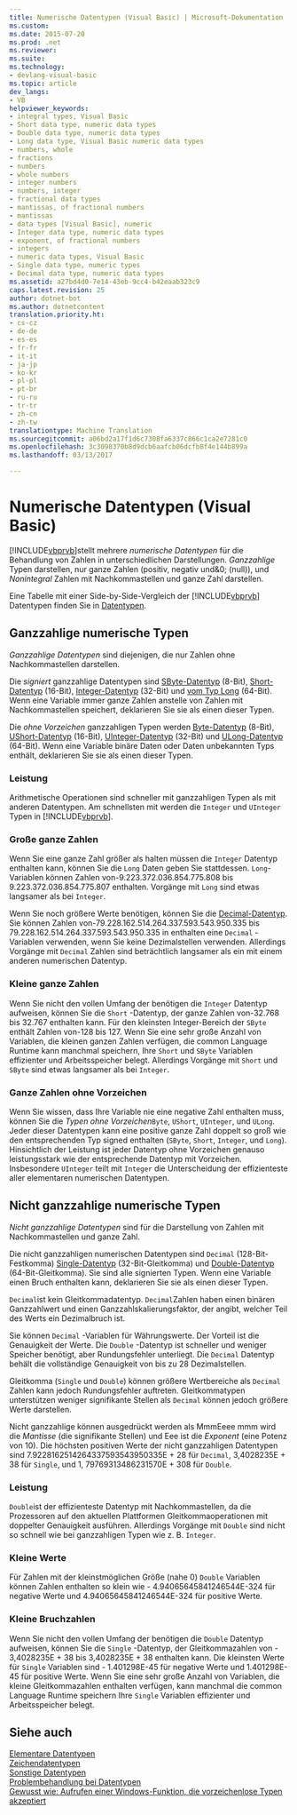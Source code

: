 ```yaml
---
title: Numerische Datentypen (Visual Basic) | Microsoft-Dokumentation
ms.custom: 
ms.date: 2015-07-20
ms.prod: .net
ms.reviewer: 
ms.suite: 
ms.technology:
- devlang-visual-basic
ms.topic: article
dev_langs:
- VB
helpviewer_keywords:
- integral types, Visual Basic
- Short data type, numeric data types
- Double data type, numeric data types
- Long data type, Visual Basic numeric data types
- numbers, whole
- fractions
- numbers
- whole numbers
- integer numbers
- numbers, integer
- fractional data types
- mantissas, of fractional numbers
- mantissas
- data types [Visual Basic], numeric
- Integer data type, numeric data types
- exponent, of fractional numbers
- integers
- numeric data types, Visual Basic
- Single data type, numeric types
- Decimal data type, numeric data types
ms.assetid: a27bd4d0-7e14-43eb-9cc4-b42eaab323c9
caps.latest.revision: 25
author: dotnet-bot
ms.author: dotnetcontent
translation.priority.ht:
- cs-cz
- de-de
- es-es
- fr-fr
- it-it
- ja-jp
- ko-kr
- pl-pl
- pt-br
- ru-ru
- tr-tr
- zh-cn
- zh-tw
translationtype: Machine Translation
ms.sourcegitcommit: a06bd2a17f1d6c7308fa6337c866c1ca2e7281c0
ms.openlocfilehash: 3c3098370b8d9dcb6aafcb06dcfb8f4e144b899a
ms.lasthandoff: 03/13/2017

---
```

# <a name="numeric-data-types-visual-basic"></a>Numerische Datentypen (Visual Basic)
[!INCLUDE[vbprvb](../../../../csharp/programming-guide/concepts/linq/includes/vbprvb_md.md)]stellt mehrere *numerische Datentypen* für die Behandlung von Zahlen in unterschiedlichen Darstellungen. *Ganzzahlige* Typen darstellen, nur ganze Zahlen (positiv, negativ und&0; (null)), und *Nonintegral* Zahlen mit Nachkommastellen und ganze Zahl darstellen.  
  
 Eine Tabelle mit einer Side-by-Side-Vergleich der [!INCLUDE[vbprvb](../../../../csharp/programming-guide/concepts/linq/includes/vbprvb_md.md)] Datentypen finden Sie in [Datentypen](../../../../visual-basic/language-reference/data-types/data-type-summary.md).  
  
## <a name="integral-numeric-types"></a>Ganzzahlige numerische Typen  
 *Ganzzahlige Datentypen* sind diejenigen, die nur Zahlen ohne Nachkommastellen darstellen.  
  
 Die *signiert* ganzzahlige Datentypen sind [SByte-Datentyp](../../../../visual-basic/language-reference/data-types/sbyte-data-type.md) (8-Bit), [Short-Datentyp](../../../../visual-basic/language-reference/data-types/short-data-type.md) (16-Bit), [Integer-Datentyp](../../../../visual-basic/language-reference/data-types/integer-data-type.md) (32-Bit) und [vom Typ Long](../../../../visual-basic/language-reference/data-types/long-data-type.md) (64-Bit). Wenn eine Variable immer ganze Zahlen anstelle von Zahlen mit Nachkommastellen speichert, deklarieren Sie sie als einen dieser Typen.  
  
 Die *ohne Vorzeichen* ganzzahligen Typen werden [Byte-Datentyp](../../../../visual-basic/language-reference/data-types/byte-data-type.md) (8-Bit), [UShort-Datentyp](../../../../visual-basic/language-reference/data-types/ushort-data-type.md) (16-Bit), [UInteger-Datentyp](../../../../visual-basic/language-reference/data-types/uinteger-data-type.md) (32-Bit) und [ULong-Datentyp](../../../../visual-basic/language-reference/data-types/ulong-data-type.md) (64-Bit). Wenn eine Variable binäre Daten oder Daten unbekannten Typs enthält, deklarieren Sie sie als einen dieser Typen.  
  
### <a name="performance"></a>Leistung  
 Arithmetische Operationen sind schneller mit ganzzahligen Typen als mit anderen Datentypen. Am schnellsten mit werden die `Integer` und `UInteger` Typen in [!INCLUDE[vbprvb](../../../../csharp/programming-guide/concepts/linq/includes/vbprvb_md.md)].  
  
### <a name="large-integers"></a>Große ganze Zahlen  
 Wenn Sie eine ganze Zahl größer als halten müssen die `Integer` Datentyp enthalten kann, können Sie die `Long` Daten geben Sie stattdessen. `Long`-Variablen können Zahlen von-9.223.372.036.854.775.808 bis 9.223.372.036.854.775.807 enthalten. Vorgänge mit `Long` sind etwas langsamer als bei `Integer`.  
  
 Wenn Sie noch größere Werte benötigen, können Sie die [Decimal-Datentyp](../../../../visual-basic/language-reference/data-types/decimal-data-type.md). Sie können Zahlen von-79.228.162.514.264.337.593.543.950.335 bis 79.228.162.514.264.337.593.543.950.335 in enthalten eine `Decimal` -Variablen verwenden, wenn Sie keine Dezimalstellen verwenden. Allerdings Vorgänge mit `Decimal` Zahlen sind beträchtlich langsamer als ein mit einem anderen numerischen Datentyp.  
  
### <a name="small-integers"></a>Kleine ganze Zahlen  
 Wenn Sie nicht den vollen Umfang der benötigen die `Integer` Datentyp aufweisen, können Sie die `Short` -Datentyp, der ganze Zahlen von-32.768 bis 32.767 enthalten kann. Für den kleinsten Integer-Bereich der `SByte` enthält Zahlen von-128 bis 127. Wenn Sie eine sehr große Anzahl von Variablen, die kleinen ganzen Zahlen verfügen, die common Language Runtime kann manchmal speichern, Ihre `Short` und `SByte` Variablen effizienter und Arbeitsspeicher belegt. Allerdings Vorgänge mit `Short` und `SByte` sind etwas langsamer als bei `Integer`.  
  
### <a name="unsigned-integers"></a>Ganze Zahlen ohne Vorzeichen  
 Wenn Sie wissen, dass Ihre Variable nie eine negative Zahl enthalten muss, können Sie die *Typen ohne Vorzeichen*`Byte`, `UShort`, `UInteger`, und `ULong`. Jeder dieser Datentypen kann eine positive ganze Zahl doppelt so groß wie den entsprechenden Typ signed enthalten (`SByte`, `Short`, `Integer`, und `Long`). Hinsichtlich der Leistung ist jeder Datentyp ohne Vorzeichen genauso leistungsstark wie der entsprechende Datentyp mit Vorzeichen. Insbesondere `UInteger` teilt mit `Integer` die Unterscheidung der effizienteste aller elementaren numerischen Datentypen.  
  
## <a name="nonintegral-numeric-types"></a>Nicht ganzzahlige numerische Typen  
 *Nicht ganzzahlige Datentypen* sind für die Darstellung von Zahlen mit Nachkommastellen und ganze Zahl.  
  
 Die nicht ganzzahligen numerischen Datentypen sind `Decimal` (128-Bit-Festkomma) [Single-Datentyp](../../../../visual-basic/language-reference/data-types/single-data-type.md) (32-Bit-Gleitkomma) und [Double-Datentyp](../../../../visual-basic/language-reference/data-types/double-data-type.md) (64-Bit-Gleitkomma). Sie sind alle signierten Typen. Wenn eine Variable einen Bruch enthalten kann, deklarieren Sie sie als einen dieser Typen.  
  
 `Decimal`ist kein Gleitkommadatentyp. `Decimal`Zahlen haben einen binären Ganzzahlwert und einen Ganzzahlskalierungsfaktor, der angibt, welcher Teil des Werts ein Dezimalbruch ist.  
  
 Sie können `Decimal` -Variablen für Währungswerte. Der Vorteil ist die Genauigkeit der Werte. Die `Double` -Datentyp ist schneller und weniger Speicher benötigt, aber Rundungsfehler unterliegt. Die `Decimal` Datentyp behält die vollständige Genauigkeit von bis zu 28 Dezimalstellen.  
  
 Gleitkomma (`Single` und `Double`) können größere Wertbereiche als `Decimal` Zahlen kann jedoch Rundungsfehler auftreten. Gleitkommatypen unterstützen weniger signifikante Stellen als `Decimal` können jedoch größere Werte darstellen.  
  
 Nicht ganzzahlige können ausgedrückt werden als MmmEeee mmm wird die *Mantisse* (die signifikante Stellen) und Eee ist die *Exponent* (eine Potenz von 10). Die höchsten positiven Werte der nicht ganzzahligen Datentypen sind 7.9228162514264337593543950335E + 28 für `Decimal`, 3,4028235E + 38 für `Single`, und 1, 79769313486231570E + 308 für `Double`.  
  
### <a name="performance"></a>Leistung  
 `Double`ist der effizienteste Datentyp mit Nachkommastellen, da die Prozessoren auf den aktuellen Plattformen Gleitkommaoperationen mit doppelter Genauigkeit ausführen. Allerdings Vorgänge mit `Double` sind nicht so schnell wie bei ganzzahligen Typen wie z. B. `Integer`.  
  
### <a name="small-magnitudes"></a>Kleine Werte  
 Für Zahlen mit der kleinstmöglichen Größe (nahe 0) `Double` Variablen können Zahlen enthalten so klein wie - 4.94065645841246544E-324 für negative Werte und 4.94065645841246544E-324 für positive Werte.  
  
### <a name="small-fractional-numbers"></a>Kleine Bruchzahlen  
 Wenn Sie nicht den vollen Umfang der benötigen die `Double` Datentyp aufweisen, können Sie die `Single` -Datentyp, der Gleitkommazahlen von - 3,4028235E + 38 bis 3,4028235E + 38 enthalten kann. Die kleinsten Werte für `Single` Variablen sind - 1.401298E-45 für negative Werte und 1.401298E-45 für positive Werte. Wenn Sie eine sehr große Anzahl von Variablen, die kleine Gleitkommazahlen enthalten verfügen, kann manchmal die common Language Runtime speichern Ihre `Single` Variablen effizienter und Arbeitsspeicher belegt.  
  
## <a name="see-also"></a>Siehe auch  
 [Elementare Datentypen](../../../../visual-basic/programming-guide/language-features/data-types/elementary-data-types.md)   
 [Zeichendatentypen](../../../../visual-basic/programming-guide/language-features/data-types/character-data-types.md)   
 [Sonstige Datentypen](../../../../visual-basic/programming-guide/language-features/data-types/miscellaneous-data-types.md)   
 [Problembehandlung bei Datentypen](../../../../visual-basic/programming-guide/language-features/data-types/troubleshooting-data-types.md)   
 [Gewusst wie: Aufrufen einer Windows-Funktion, die vorzeichenlose Typen akzeptiert](../../../../visual-basic/programming-guide/com-interop/how-to-call-a-windows-function-that-takes-unsigned-types.md)

